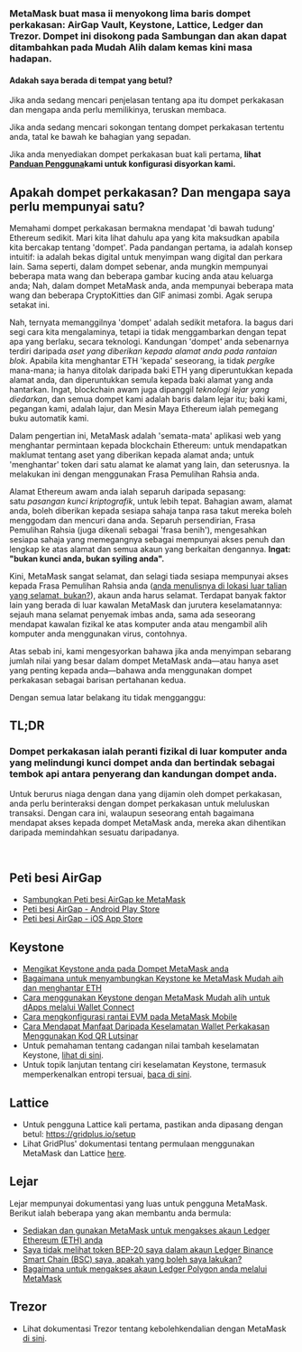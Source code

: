 ### MetaMask buat masa ii menyokong lima baris dompet perkakasan: AirGap Vault, Keystone, Lattice, Ledger dan Trezor. Dompet ini disokong pada Sambungan dan akan dapat ditambahkan pada Mudah Alih dalam kemas kini masa hadapan.



#### Adakah saya berada di tempat yang betul?


Jika anda sedang mencari penjelasan tentang apa itu dompet perkakasan dan mengapa anda perlu memilikinya, teruskan membaca.


Jika anda sedang mencari sokongan tentang dompet perkakasan tertentu anda, tatal ke bawah ke bahagian yang sepadan.


Jika anda menyediakan dompet perkakasan buat kali pertama, **lihat [Panduan Pengguna](https://support.metamask.io/hc/en-us/articles/5450173968283)kami untuk konfigurasi disyorkan kami.** 



#### 


Apakah dompet perkakasan? Dan mengapa saya perlu mempunyai satu?
----------------------------------------------------------------


Memahami dompet perkakasan bermakna mendapat 'di bawah tudung' Ethereum sedikit. Mari kita lihat dahulu apa yang kita maksudkan apabila kita bercakap tentang 'dompet'. Pada pandangan pertama, ia adalah konsep intuitif: ia adalah bekas digital untuk menyimpan wang digital dan perkara lain. Sama seperti, dalam dompet sebenar, anda mungkin mempunyai beberapa mata wang dan beberapa gambar kucing anda atau keluarga anda; Nah, dalam dompet MetaMask anda, anda mempunyai beberapa mata wang dan beberapa CryptoKitties dan GIF animasi zombi. Agak serupa setakat ini.


Nah, ternyata memanggilnya 'dompet' adalah sedikit metafora. Ia bagus dari segi cara kita mengalaminya, tetapi ia tidak menggambarkan dengan tepat apa yang berlaku, secara teknologi. Kandungan 'dompet' anda sebenarnya terdiri daripada *aset yang diberikan kepada alamat anda pada rantaian blok*. Apabila kita menghantar ETH 'kepada' seseorang, ia tidak *pergi*ke mana-mana; ia hanya ditolak daripada baki ETH yang diperuntukkan kepada alamat anda, dan diperuntukkan semula kepada baki alamat yang anda hantarkan. Ingat, blockchain awam juga dipanggil *teknologi lejar yang diedarkan*, dan semua dompet kami adalah baris dalam lejar itu; baki kami, pegangan kami, adalah lajur, dan Mesin Maya Ethereum ialah pemegang buku automatik kami.


Dalam pengertian ini, MetaMask adalah 'semata-mata' aplikasi web yang menghantar permintaan kepada blockchain Ethereum: untuk mendapatkan maklumat tentang aset yang diberikan kepada alamat anda; untuk 'menghantar' token dari satu alamat ke alamat yang lain, dan seterusnya. Ia melakukan ini dengan menggunakan Frasa Pemulihan Rahsia anda.


Alamat Ethereum awam anda ialah separuh daripada sepasang: satu *pasangan kunci kriptografik*, untuk lebih tepat. Bahagian awam, alamat anda, boleh diberikan kepada sesiapa sahaja tanpa rasa takut mereka boleh menggodam dan mencuri dana anda. Separuh persendirian, Frasa Pemulihan Rahsia (juga dikenali sebagai 'frasa benih'), mengesahkan sesiapa sahaja yang memegangnya sebagai mempunyai akses penuh dan lengkap ke atas alamat dan semua akaun yang berkaitan dengannya. **Ingat: "bukan kunci anda, bukan syiling anda".**


Kini, MetaMask sangat selamat, dan selagi tiada sesiapa mempunyai akses kepada Frasa Pemulihan Rahsia anda ([anda menulisnya di lokasi luar talian yang selamat, bukan?](https://support.metamask.io/hc/en-us/articles/4404722782107)), akaun anda harus selamat. Terdapat banyak faktor lain yang berada di luar kawalan MetaMask dan jurutera keselamatannya: sejauh mana selamat penyemak imbas anda, sama ada seseorang mendapat kawalan fizikal ke atas komputer anda atau mengambil alih komputer anda menggunakan virus, contohnya.


Atas sebab ini, kami mengesyorkan bahawa jika anda menyimpan sebarang jumlah nilai yang besar dalam dompet MetaMask anda—atau hanya aset yang penting kepada anda—bahawa anda menggunakan dompet perkakasan sebagai barisan pertahanan kedua.


Dengan semua latar belakang itu tidak mengganggu:



TL;DR
------


### **Dompet perkakasan ialah peranti fizikal di luar komputer anda yang melindungi kunci dompet anda dan bertindak sebagai tembok api antara penyerang dan kandungan dompet anda.**


Untuk berurus niaga dengan dana yang dijamin oleh dompet perkakasan, anda perlu berinteraksi dengan dompet perkakasan untuk meluluskan transaksi. Dengan cara ini, walaupun seseorang entah bagaimana mendapat akses kepada dompet MetaMask anda, mereka akan dihentikan daripada memindahkan sesuatu daripadanya.


 


 Peti besi AirGap
-----------------


* S[ambungkan Peti besi AirGap ke MetaMask](https://support.airgap.it/guides/metamask/)
* [Peti besi AirGap - Android Play Store](https://play.google.com/store/apps/details?id=it.airgap.vault&hl=en_US&gl=US)
* [Peti besi AirGap - iOS App Store](https://apps.apple.com/us/app/airgap-vault-secure-secrets/id1417126841)


 Keystone
---------


* [Mengikat Keystone anda pada Dompet MetaMask anda](https://support.keyst.one/3rd-party-wallets/eth-and-web3-wallets-keystone/bind-metamask-with-keystone)
* [Bagaimana untuk menyambungkan Keystone ke MetaMask Mudah aih dan menghantar ETH](https://support.keyst.one/3rd-party-wallets/eth-and-web3-wallets-keystone/metamask-mobile)
* [Cara menggunakan Keystone dengan MetaMask Mudah alih untuk dApps melalui Wallet Connect](https://support.keyst.one/3rd-party-wallets/eth-and-web3-wallets-keystone/metamask-mobile/defi-with-metamask-mobile)
* [Cara mengkonfigurasi rantai EVM pada MetaMask Mobile](https://support.keyst.one/3rd-party-wallets/eth-and-web3-wallets-keystone/metamask-mobile/configuring-evm-chains-on-metamask-mobile)
* [Cara Mendapat Manfaat Daripada Keselamatan Wallet Perkakasan Menggunakan Kod QR Lutsinar](https://consensys.net/blog/news/metamask-x-keystone-how-to-benefit-from-hardware-wallet-security-using-transparent-qr-code/)
* Untuk pemahaman tentang cadangan nilai tambah keselamatan Keystone, [lihat di sini](https://blog.keyst.one/blind-signing-a-security-black-hole-for-the-ethereum-community-13f909b848b6).
* Untuk topik lanjutan tentang ciri keselamatan Keystone, termasuk memperkenalkan entropi tersuai, [baca di sini](https://support.keyst.one/general-navigation-guide#advanced-users).


 Lattice
--------


* Untuk pengguna Lattice kali pertama, pastikan anda dipasang dengan betul: <https://gridplus.io/setup>
* Lihat GridPlus' dokumentasi tentang permulaan menggunakan MetaMask dan Lattice [here](https://docs.gridplus.io/setup/metamask).


 Lejar
------


 Lejar mempunyai dokumentasi yang luas untuk pengguna MetaMask. Berikut ialah beberapa yang akan membantu anda bermula:  



* [Sediakan dan gunakan MetaMask untuk mengakses akaun Ledger Ethereum (ETH) anda](https://support.ledger.com/hc/en-us/articles/4404366864657-Set-up-and-use-MetaMask-to-access-your-Ledger-Ethereum-ETH-account?docs=true)
* [Saya tidak melihat token BEP-20 saya dalam akaun Ledger Binance Smart Chain (BSC) saya, apakah yang boleh saya lakukan?](https://support.ledger.com/hc/en-us/articles/4406111561617-I-don-t-see-my-BEP-20-tokens-in-my-Ledger-Binance-Smart-Chain-BSC-account-what-can-I-do-?support=true)
* [Bagaimana untuk mengakses akaun Ledger Polygon anda melalui MetaMask](https://support.ledger.com/hc/en-us/articles/4418394184209-How-to-access-your-Ledger-Polygon-MATIC-account-via-Metamask?docs=true)


 Trezor
-------


* Lihat dokumentasi Trezor tentang kebolehkendalian dengan MetaMask [di sini](https://wiki.trezor.io/Apps:MetaMask).
